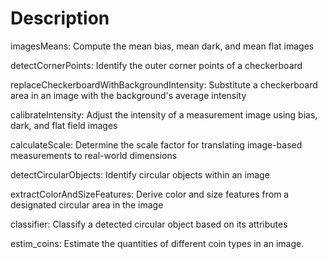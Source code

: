 # Description
imagesMeans: Compute the mean bias, mean dark, and mean flat images

detectCornerPoints: Identify the outer corner points of a checkerboard

replaceCheckerboardWithBackgroundIntensity: Substitute a checkerboard area in an image with the background's average intensity

calibrateIntensity: Adjust the intensity of a measurement image using bias, dark, and flat field images

calculateScale: Determine the scale factor for translating image-based measurements to real-world dimensions

detectCircularObjects: Identify circular objects within an image

extractColorAndSizeFeatures: Derive color and size features from a designated circular area in the image

classifier: Classify a detected circular object based on its attributes

estim_coins: Estimate the quantities of different coin types in an image.
